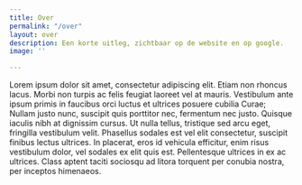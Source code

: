 ```yaml
---
title: Over
permalink: "/over"
layout: over
description: Een korte uitleg, zichtbaar op de website en op google.
image: ''

---
```

Lorem ipsum dolor sit amet, consectetur adipiscing elit. Etiam non rhoncus lacus. Morbi non turpis ac felis
feugiat laoreet vel at mauris. Vestibulum ante ipsum primis in faucibus orci luctus et ultrices posuere
cubilia Curae; Nullam justo nunc, suscipit quis porttitor nec, fermentum nec justo. Quisque iaculis nibh at
dignissim cursus. Ut nulla tellus, tristique sed arcu eget, fringilla vestibulum velit. Phasellus sodales
est vel elit consectetur, suscipit finibus lectus ultrices. In placerat, eros id vehicula efficitur, enim
risus vestibulum dolor, vel sodales ex elit quis est. Pellentesque ultrices in ex ac ultrices. Class aptent
taciti sociosqu ad litora torquent per conubia nostra, per inceptos himenaeos.